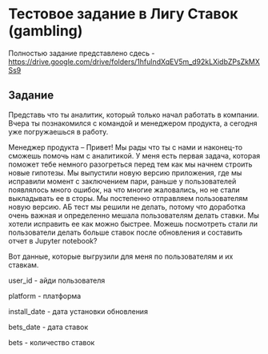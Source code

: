 # Тестовое задание в Лигу Ставок (gambling)

Полностью задание представлено сдесь - https://drive.google.com/drive/folders/1hfulndXqEV5m_d92kLXidbZPsZkMXSs9

## Задание 
Представь что ты аналитик, который только начал работать в компании.
Вчера ты познакомился с командой и менеджером продукта, а сегодня уже погружаешься в работу.

Менеджер продукта – Привет! Мы рады что ты с нами и наконец-то сможешь помочь нам с аналитикой.
У меня есть первая задача, которая поможет тебе немного разогреться перед тем как мы начнем строить новые гипотезы.
Мы выпустили новую версию приложения, где мы исправили момент с заключением пари, раньше у пользователей появлялось много ошибок, на что многие жаловались, но не стали выкладывать ее в сторы. Мы постепенно отправляем пользователям новую версию.
АБ тест мы решили не делать, потому что доработка очень важная и определенно мешала пользователям делать ставки. Мы хотели исправить ее как можно быстрее.
Можешь посмотреть стали ли пользователи делать больше ставок после обновления и составить отчет в Jupyter notebook?

Вот данные, которые выгрузили для меня по пользователям и их ставкам.

user_id - айди пользователя

platform - платформа

install_date - дата установки обновления

bets_date - дата ставок

bets - количество ставок